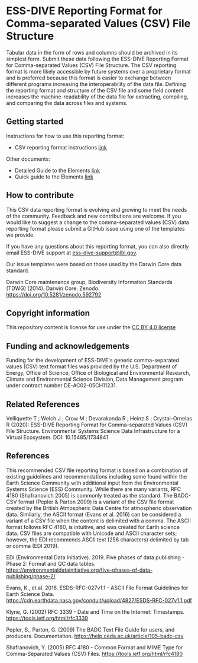 # ESS-DIVE Reporting Format for Comma-separated Values (CSV) File Structure

Tabular data in the form of rows and columns should be archived in its simplest form. Submit these data following the ESS-DIVE Reporting Format for Comma-separated Values (CSV) File Structure. The CSV reporting format is more likely accessible by future systems over a proprietary format and is preferred because this format is easier to exchange between different programs increasing the interoperability of the data file. Defining the reporting format and structure of the CSV file and some field content increases the machine-readability of the data file for extracting, compiling, and comparing the data across files and systems. 
 

## Getting started

Instructions for how to use this reporting format:

- CSV reporting format instructions [link]()

Other documents:

- Detailed Guide to the Elements [link]()
- Quick guide to the Elements [link]()

## How to contribute

This CSV data reporting format is evolving and growing to meet the needs of the community. Feedback and new contributions are welcome. If you would like to suggest a change to the comma-separated values (CSV) data reporting format please submit a GitHub issue using one of the templates we provide.

If you have any questions about this reporting format, you can also directly email ESS-DIVE support at ess-dive-support@lbl.gov.

Our issue templates were based on those used by the Darwin Core data standard.

Darwin Core maintenance group, Biodiversity Information Standards (TDWG) (2014). Darwin Core. Zenodo. https://doi.org/10.5281/zenodo.592792

## Copyright information

This repository content is license for use under the [CC BY 4.0 license](https://creativecommons.org/licenses/by/4.0/)

## Funding and acknowledgements

Funding for the development of ESS-DIVE's generic comma-separated values (CSV) text format files was provided by the U.S. Department of Energy, Office of Science, Office of Biological and Environmental Research, Climate and Environmental Science Division, Data Management program under contract number DE-AC02-05CH11231.

## Related References

Velliquette T ; Welch J ; Crow M ; Devarakonda R ; Heinz S ; Crystal-Ornelas R (2020): ESS-DIVE Reporting Format for Comma-separated Values (CSV) File Structure. Environmental Systems Science Data Infrastructure for a Virtual Ecosystem. DOI: 10.15485/1734841

## References

This recommended CSV file reporting format is based on a combination of existing guidelines and recommendations including some found within the Earth Science Community with additional input from the Environmental Systems Science (ESS) Community. While there are many variants, RFC 4180 (Shafranovich 2005) is commonly treated as the standard. The BADC-CSV format (Pepler & Parton 2009) is a variant of the CSV file format created by the British Atmospheric Data Centre for atmospheric observation data. Similarly, the ASCII format (Evans et al. 2016) can be considered a variant of a CSV file when the content is delimited with a comma. The ASCII format follows RFC 4180, is intuitive, and was created for Earth science data. CSV files are compatible with Unicode and ASCII character sets; however, the EDI recommends ASCII text (256 characters) delimited by tab or comma (EDI 2019).

EDI (Environmental Data Initiative). 2019. Five phases of data publishing - Phase 2: Format and QC data tables. https://environmentaldatainitiative.org/five-phases-of-data-publishing/phase-2/

Evans, K., et al. 2016. ESDS-RFC-027v1.1 - ASCII File Format Guidelines for Earth Science Data. https://cdn.earthdata.nasa.gov/conduit/upload/4827/ESDS-RFC-027v1.1.pdf

Klyne, G. (2002) RFC 3339 - Date and Time on the Internet: Timestamps. https://tools.ietf.org/html/rfc3339

Pepler, S., Parton, G. (2009) The BADC Text File Guide for users, and producers. Documentation. https://help.ceda.ac.uk/article/105-badc-csv

Shafranovich, Y. (2005) RFC 4180 - Common Format and MIME Type for Comma-Separated Values (CSV) Files. https://tools.ietf.org/html/rfc4180
